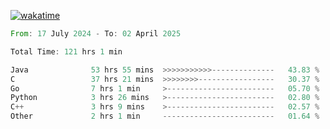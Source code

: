 [![wakatime](https://wakatime.com/badge/user/5970ac98-85fb-4bfd-a7d8-142e7d5bd274.svg)](https://wakatime.com/@5970ac98-85fb-4bfd-a7d8-142e7d5bd274)

<!--START_SECTION:waka-->

```rust
From: 17 July 2024 - To: 02 April 2025

Total Time: 121 hrs 1 min

Java              53 hrs 55 mins  >>>>>>>>>>>--------------   43.83 %
C                 37 hrs 21 mins  >>>>>>>>-----------------   30.37 %
Go                7 hrs 1 min     >------------------------   05.70 %
Python            3 hrs 26 mins   >------------------------   02.80 %
C++               3 hrs 9 mins    >------------------------   02.57 %
Other             2 hrs 1 min     -------------------------   01.64 %
```

<!--END_SECTION:waka-->
